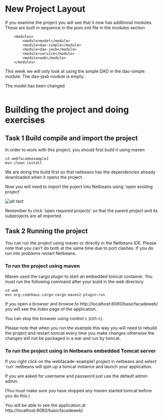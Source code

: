 
# New Project Layout

If you examine the project you will see that it now has additional modules. These are built in sequence in the pom.xml file in the modules section
```
    <modules>
        <module>model</module>
        <module>dao-simple</module>
        <module>dao-jaxb</module>
        <module>service</module>
        <module>web</module>
    </modules>
```
This week we will only look at using the simple DAO in the dao-simple module. 
The dao-jaxb module is empty.

The model has been changed
```
```



# Building the project and doing exercises

## Task 1 Build compile and import the project
In order to work with this project, you should first build it using maven
```
cd webfacadeexample2
mvn clean install
```
We are doing the build first so that netbeans has the dependencies already downloaded when it opens the project.

Now you will need to import the poject into Netbeans using 'open existing project'

![alt text](../webfacadeexample1/images/NetbeansOpenProject.png "Figure NetbeansOpenProject.png" )

Remember to click 'open required projects' so that the parent project and its subprojects are all imported.

##  Task 2 Running the project

You can run the project using maven or directly in the Netbeans IDE.
Please note that you can't do both at the same time due to port clashes.
If you do run into problems restart Netbeans.

### To run the project using maven

Maven used the cargo plugin to start an embedded tomcat container.
You must run the following command after your build in the web directory

```
cd web
mvn org.codehaus.cargo:cargo-maven2-plugin:run
```
If you open a browser and browse to http://localhost:8080/basicfacadeweb/
you will see the index page of the application.

You can stop the browser using control c (ctrl-c).

Please note that when you run the example this way you will need to rebuild the project and restart tomcat
every time you make changes otherwise the changes will not be packaged in a war and run by tomcat.

### To run the project using  in Netbeans embedded Tomcat server

If you right click on the webfacade-example1 project in netbeans and select 'run' netbeans will spin up a tomcat instance and launch your application.

If you are asked for username and password just use the default admin admin.
 
(You must make sure you have stopped any maven started tomcat before you do this.)

You will be able to see the application at http://localhost:8080/basicfacadeweb/




